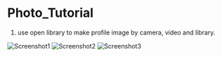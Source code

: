 # Photo_Tutorial

1. use open library to make profile image by camera, video and library.

![Screenshot1](https://github.com/iOS-Xcode/CustomPopUp/tree/main/CustomPopUp/screenshot1.png?raw=true "screenshot1")
![Screenshot2](https://github.com/iOS-Xcode/CustomPopUp/tree/main/CustomPopUp/screenshot2.png?raw=true "screenshot2")
![Screenshot3](https://github.com/iOS-Xcode/CustomPopUp/tree/main/CustomPopUp/screenshot3.png?raw=true "screenshot3")
